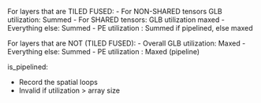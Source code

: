 For layers that are TILED FUSED:
    - For NON-SHARED tensors GLB utilization: Summed
    - For SHARED tensors: GLB utilization maxed
    - Everything else: Summed
    - PE utilization : Summed if pipelined, else maxed
    
For layers that are NOT (TILED FUSED):
    - Overall GLB utilization: Maxed
    - Everything else: Summed
    - PE utilization : Maxed (pipeline)

is_pipelined:
- Record the spatial loops
- Invalid if utilization > array size